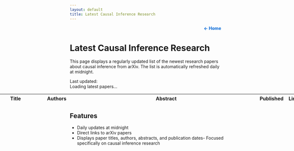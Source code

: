```yaml
---
layout: default
title: Latest Causal Inference Research
---
```


<div style="text-align: right; margin: 10px;">
    <a href="https://bspiegel27.github.io/bst_236_website/" style="text-decoration: none; color: #0366d6; font-weight: bold;">← Home</a>
</div>

# Latest Causal Inference Research

This page displays a regularly updated list of the newest research papers about causal inference from arXiv. The list is automatically refreshed daily at midnight.

<div class="last-updated">Last updated: <span id="update-time"></span></div>
<div id="loading">Loading latest papers...</div>
<table id="papers-table">
    <thead>
        <tr>
            <th>Title</th>
            <th>Authors</th>
            <th>Abstract</th>
            <th>Published</th>
            <th>Link</th>
        </tr>
    </thead>
    <tbody id="papers-body">
    </tbody>
</table>

<style>
table {
    width: 200%;
    margin-left: -50%;
    margin-right: -50%;
    table-layout: fixed;
}

/* Column widths */
th:nth-child(1), td:nth-child(1) { width: 15%; }  /* Title */
th:nth-child(2), td:nth-child(2) { width: 12%; }  /* Authors */
th:nth-child(3), td:nth-child(3) { width: 60%; }  /* Abstract */
th:nth-child(4), td:nth-child(4) { width: 8%; }   /* Published */
th:nth-child(5), td:nth-child(5) { width: 5%; }   /* Link */
</style>

<script>
    async function fetchPapers() {
        try {
            // Use raw.githubusercontent.com URL
            const response = await fetch('https://raw.githubusercontent.com/bspiegel27/bst_236_website/main/data/arxiv-cache.xml');
            if (!response.ok) {
                throw new Error(`HTTP error! status: ${response.status}`);
            }
            const text = await response.text();
            console.log('Raw XML:', text); // Debug output
            
            // Get last update time from XML comment
            const updateMatch = text.match(/<!-- Last updated: (.*?) -->/);
            const updateTime = updateMatch ? updateMatch[1] : new Date().toISOString();
            document.getElementById('update-time').textContent = new Date(updateTime).toLocaleString();
            
            // Parse XML
            const parser = new DOMParser();
            const xml = parser.parseFromString(text, 'application/xml');
            console.log('Parsed XML:', xml); // Debug output

            // Check for parsing errors
            const parserError = xml.querySelector('parsererror');
            if (parserError) {
                throw new Error('XML parsing error: ' + parserError.textContent);
            }

            // Extract papers with error handling
            const entries = xml.getElementsByTagName('entry');
            console.log('Found entries:', entries.length); // Debug output

            return Array.from(entries).map(entry => {
                try {
                    return {
                        title: entry.querySelector('title')?.textContent?.trim() || 'No title',
                        authors: Array.from(entry.getElementsByTagName('author'))
                            .map(author => author.querySelector('name')?.textContent?.trim())
                            .filter(Boolean)
                            .join(', ') || 'No authors',
                        abstract: entry.querySelector('summary')?.textContent?.trim() || 'No abstract',
                        published: entry.querySelector('published') ? 
                            new Date(entry.querySelector('published').textContent).toLocaleDateString() :
                            'No date',
                        link: entry.querySelector('id')?.textContent || '#'
                    };
                } catch (e) {
                    console.error('Error parsing entry:', e);
                    return null;
                }
            }).filter(Boolean);
        } catch (error) {
            console.error('Error fetching papers:', error);
            document.getElementById('loading').textContent = `Error loading papers: ${error.message}`;
            return [];
        }
    }

    function updateTable(papers) {
        const tbody = document.getElementById('papers-body');
        tbody.innerHTML = papers.map(paper => `
            <tr>
                <td>${paper.title}</td>
                <td>${paper.authors}</td>
                <td>${paper.abstract}</td>
                <td>${paper.published}</td>
                <td><a href="${paper.link}" target="_blank">View</a></td>
            </tr>
        `).join('');
        document.getElementById('loading').style.display = 'none';
    }

    async function updatePapers() {
        const papers = await fetchPapers();
        updateTable(papers);
    }

    // Only fetch once when page loads
    updatePapers();
</script>

## Features
- Daily updates at midnight
- Direct links to arXiv papers
- Displays paper titles, authors, abstracts, and publication dates- Focused specifically on causal inference research
